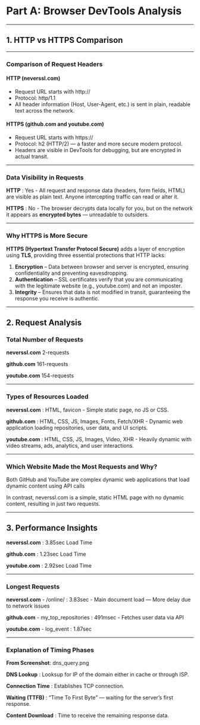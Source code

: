 # Part A: Browser DevTools Analysis

---

## 1. HTTP vs HTTPS Comparison

---

### Comparison of Request Headers

#### **HTTP (neverssl.com)**
- Request URL starts with http://
- Protocol: http/1.1
- All header information (Host, User-Agent, etc.) is sent in plain, readable text across the network.

#### **HTTPS (github.com and youtube.com)**
- Request URL starts with https://
- Protocol: h2 (HTTP/2) — a faster and more secure modern protocol.
- Headers are visible in DevTools for debugging, but are encrypted in actual transit.

---

### Data Visibility in Requests

 **HTTP** : Yes - All request and response data (headers, form fields, HTML) are visible as plain text. Anyone intercepting traffic can read or alter it.
 
 **HTTPS** : No - The browser decrypts data locally for you, but on the network it appears as **encrypted bytes** — unreadable to outsiders. 

---

### Why HTTPS is More Secure

**HTTPS (Hypertext Transfer Protocol Secure)** adds a layer of encryption using **TLS**, providing three essential protections that HTTP lacks:

1.  **Encryption** – Data between browser and server is encrypted, ensuring confidentiality and preventing eavesdropping.
2.  **Authentication** – SSL certificates verify that you are communicating with the legitimate website (e.g., youtube.com) and not an imposter.
3.  **Integrity** – Ensures that data is not modified in transit, guaranteeing the response you receive is authentic.

---

## 2. Request Analysis

### Total Number of Requests

 **neverssl.com**  2-requests 
 
 **github.com**  161-requests 
 
 **youtube.com**  154-requests

---

### Types of Resources Loaded


 **neverssl.com** : HTML, favicon - Simple static page, no JS or CSS. 
 
**github.com** : HTML, CSS, JS, Images, Fonts, Fetch/XHR - Dynamic web application loading repositories, user data, and UI scripts. 

**youtube.com** : HTML, CSS, JS, Images, Video, XHR - Heavily dynamic with video streams, ads, analytics, and user interactions. 

---

### Which Website Made the Most Requests and Why?

Both GitHub and YouTube are complex dynamic web applications that load dynamic content using API calls

In contrast, neverssl.com is a simple, static HTML page with no dynamic content, resulting in just two requests.

---

## 3. Performance Insights

**neverssl.com** : 3.85sec Load Time

**github.com** : 1.23sec Load Time

**youtube.com** : 2.92sec Load Time

---

### Longest Requests

**neverssl.com** - /online/ : 3.83sec - Main document load — More delay due to network issues 

**github.com** - my_top_repositories : 491msec - Fetches user data via API 

**youtube.com** - log_event : 1.87sec 

---

### Explanation of Timing Phases

**From Screenshot**: dns_query.png

 **DNS Lookup** : Looksup for IP of the domain either in cache or through ISP.
 
 **Connection Time** : Establishes TCP connection.
 
 **Waiting (TTFB)** : “Time To First Byte” — waiting for the server’s first response. 
 
 **Content Download** : Time to receive the remaining response data. 
